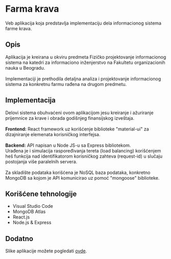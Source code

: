 # Farma krava
Veb aplikacija koja predstavlja implementaciju dela informacionog sistema farme krava.

## Opis
Aplikacija je kreirana u okviru predmeta Fizičko projektovanje informacionog sistema na katedri za informaciono inženjerstvo na Fakultetu organizacionih nauka u Beogradu.<br/><br/>
Implementaciji je prethodila detaljna analiza i projektovanje informacionog sistema za konkretnu farmu rađena na drugom predmetu.

## Implementacija
Delovi sistema obuhvaćeni ovom aplikacijom jesu kreiranje i ažuriranje prijemnice za krave i obrada godišnjeg finansijskog izveštaja.<br/><br/>
**Frontend:** React framework uz korišćenje biblioteke "material-ui" za dizajniranje elemenata korisničkog interfejsa.<br/><br/>
**Backend:** API napisan u Node JS-u sa Express bibliotekom. <br/>Urađena je i simulacija raspoređivanja tereta (load balancing) korišćenjem heš funkcija nad identifikatorom korisničkog zahteva (request-id) u slučaju postojanja više paralelnih servera.<br/><br/>
Za skladište podataka korišćena je NoSQL baza podataka, konkretno MongoDB sa kojom je API komunicirao uz pomoć "mongoose" biblioteke.


## Korišćene tehnologije
<ul>
  <li>Visual Studio Code</li>
  <li>MongoDB Atlas</li>
  <li>React.js</li>
  <li>Node.js & Express</li>  
</ul>

## Dodatno
Slike aplikacije možete pogledati [ovde](Slike_aplikacije/).
